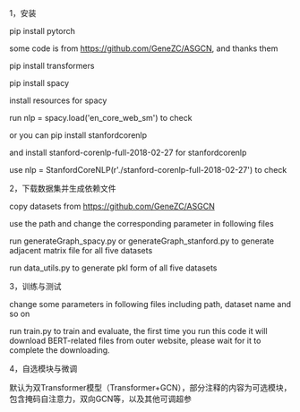 1，安装

pip install pytorch

some code is from https://github.com/GeneZC/ASGCN, and thanks them

pip install transformers

pip install spacy 

install resources for spacy

run nlp = spacy.load('en_core_web_sm') to check

or you can pip install stanfordcorenlp

and install stanford-corenlp-full-2018-02-27 for stanfordcorenlp

use nlp = StanfordCoreNLP(r'./stanford-corenlp-full-2018-02-27') to check

2，下载数据集并生成依赖文件

copy datasets from https://github.com/GeneZC/ASGCN 

use the path and change the corresponding parameter in following files

run generateGraph_spacy.py or generateGraph_stanford.py to generate adjacent matrix file for all five datasets

run data_utils.py to generate pkl form of all five datasets

3，训练与测试

change some parameters in following files including path, dataset name and so on

run train.py to train and evaluate, the first time you run this code it will download BERT-related files from outer website, please wait for it to complete the downloading.

4，自选模块与微调

默认为双Transformer模型（Transformer+GCN），部分注释的内容为可选模块，包含掩码自注意力，双向GCN等，以及其他可调超参
